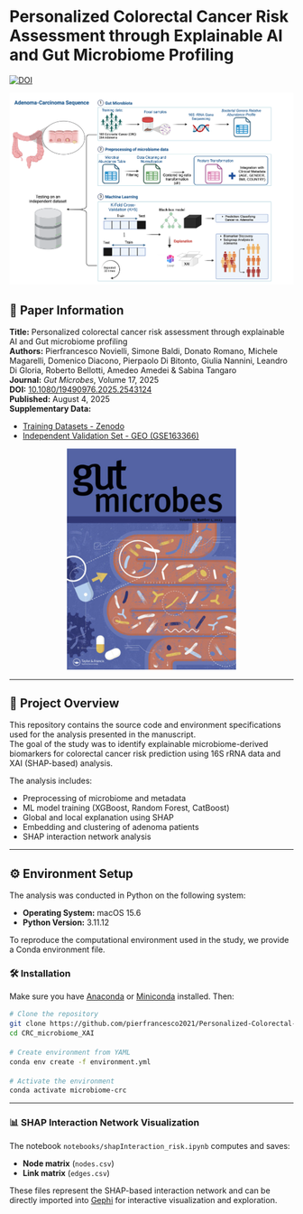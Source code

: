 # Personalized Colorectal Cancer Risk Assessment through Explainable AI and Gut Microbiome Profiling
[![DOI](https://zenodo.org/badge/1029577614.svg)](https://doi.org/10.5281/zenodo.16778479)

![Graphical Abstract](graphical_abstract.png)

## 📄 Paper Information

**Title:** Personalized colorectal cancer risk assessment through explainable AI and Gut microbiome profiling  
**Authors:** Pierfrancesco Novielli, Simone Baldi, Donato Romano, Michele Magarelli, Domenico Diacono, Pierpaolo Di Bitonto, Giulia Nannini, Leandro Di Gloria, Roberto Bellotti, Amedeo Amedei & Sabina Tangaro  
**Journal:** *Gut Microbes*, Volume 17, 2025  
**DOI:** [10.1080/19490976.2025.2543124](https://doi.org/10.1080/19490976.2025.2543124)  
**Published:** August 4, 2025  
**Supplementary Data:**  
- [Training Datasets - Zenodo](https://zenodo.org/...)  
- [Independent Validation Set - GEO (GSE163366)](https://www.ncbi.nlm.nih.gov/geo/query/acc.cgi?acc=GSE163366)

<p align="center">
<img src="gut_microbes_cover.png" alt="Gut Microbes Cover" width="300"/>
</p>

---

## 🧠 Project Overview

This repository contains the source code and environment specifications used for the analysis presented in the manuscript.  
The goal of the study was to identify explainable microbiome-derived biomarkers for colorectal cancer risk prediction using 16S rRNA data and XAI (SHAP-based) analysis.

The analysis includes:
- Preprocessing of microbiome and metadata
- ML model training (XGBoost, Random Forest, CatBoost)
- Global and local explanation using SHAP
- Embedding and clustering of adenoma patients
- SHAP interaction network analysis

---


## ⚙️ Environment Setup

The analysis was conducted in Python on the following system:

- **Operating System:** macOS 15.6  
- **Python Version:** 3.11.12

To reproduce the computational environment used in the study, we provide a Conda environment file.

### 🛠️ Installation

Make sure you have [Anaconda](https://www.anaconda.com/download) or [Miniconda](https://docs.conda.io/en/latest/miniconda.html) installed. Then:

```bash
# Clone the repository
git clone https://github.com/pierfrancesco2021/Personalized-Colorectal-Cancer-Risk-Assessment.git
cd CRC_microbiome_XAI

# Create environment from YAML
conda env create -f environment.yml

# Activate the environment
conda activate microbiome-crc
```
---

### 📊 SHAP Interaction Network Visualization

The notebook `notebooks/shapInteraction_risk.ipynb` computes and saves:
- **Node matrix** (`nodes.csv`)
- **Link matrix** (`edges.csv`)

These files represent the SHAP-based interaction network and can be directly imported into [Gephi](https://gephi.org/) for interactive visualization and exploration.

